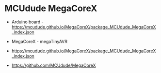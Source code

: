 
# MCUdude MegaCoreX

- Arduino board - https://mcudude.github.io/MegaCoreX/package_MCUdude_MegaCoreX_index.json

- MegaCoreX - megaTinyAVR
- https://mcudude.github.io/MegaCoreX/package_MCUdude_MegaCoreX_index.json
- https://github.com/MCUdude/MegaCoreX


